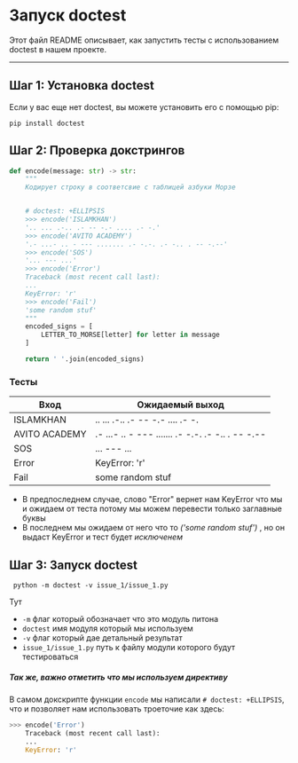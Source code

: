 # Запуск doctest

<p>Этот файл README описывает, как запустить тесты с использованием doctest в нашем проекте.</p>

---
## Шаг 1: Установка doctest

Если у вас еще нет doctest, вы можете установить его с помощью pip:

```pip install doctest```

## Шаг 2: Проверка докстрингов 
      
```python
def encode(message: str) -> str:
    """
    Кодирует строку в соответсвие с таблицей азбуки Морзе


    # doctest: +ELLIPSIS
    >>> encode('ISLAMKHAN')
    '.. ... .-.. .- -- -.- .... .- -.'
    >>> encode('AVITO ACADEMY')
    '.- ...- .. - --- ....... .- -.-. .- -.. . -- -.--'
    >>> encode('SOS')
    '... --- ...'
    >>> encode('Error')
    Traceback (most recent call last):
    ...
    KeyError: 'r'
    >>> encode('Fail')
    'some random stuf'
    """
    encoded_signs = [
        LETTER_TO_MORSE[letter] for letter in message
    ]

    return ' '.join(encoded_signs)

```

### Тесты
| Вход | Ожидаемый выход |
|------|-----------------|
|ISLAMKHAN|.. ... .-.. .- -- -.- .... .- -.|
|AVITO ACADEMY|.- ...- .. - --- ....... .- -.-. .- -.. . -- -.--|
|SOS|... --- ...|
|Error|KeyError: 'r'|
|Fail|some random stuf|

- В предпоследнем случае, слово "Error" вернет нам KeyError что мы и ожидаем от теста потому мы можем перевести только заглавные буквы
- В последнем мы ожидаем от него что то _('some random stuf')_ , но он выдаст KeyError и тест будет _исключенем_

## Шаг 3: Запуск doctest
<code> python -m doctest -v  issue_1/issue_1.py </code>

Тут
- ```-m``` флаг который обозначает что это модуль питона
- ```doctest``` имя модуля который мы используем
- ```-v``` флаг который дае детальный результат
- ```issue_1/issue_1.py``` путь к файлу модули которого будут тестироваться


##### Так же, важно отметить что мы используем директиву

В самом докскрипте функции ```encode``` мы написали ```# doctest: +ELLIPSIS```, что и позволяет нам использовать троеточие как здесь:
```python
>>> encode('Error')
    Traceback (most recent call last):
    ...
    KeyError: 'r'
```
